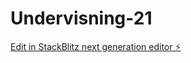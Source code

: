 # Undervisning-21

[Edit in StackBlitz next generation editor ⚡️](https://stackblitz.com/~/github.com/MaksymDramaretskyi-1/Undervisning-21)